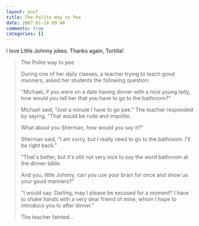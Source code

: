 ```yaml
---
layout: post
title: The Polite Way to Pee
date: 2007-01-18 09:48
comments: true
categories: []
---
```

I love Little Johnny jokes. Thanks again, Tortilla!
<blockquote>The Polite way to pee

During one of her daily classes, a teacher trying to teach good manners,
asked her students the following question:

"Michael, if you were on a date having dinner with a nice young lady,
how would you tell her that you have to go to the bathroom?"

Michael said, "Just a minute I have to go pee." The teacher responded by
saying, "That would be rude and impolite.

What about you Sherman, how would you say it?"

Sherman said, "I am sorry, but I really need to go to the bathroom. I'll
be right back."

"That's better, but it's still not very nice to say the word bathroom at
the dinner table.

And you, little Johnny, can you use your brain for once and show us your
good manners?"

"I would say: Darling, may I please be excused for a moment? I have to
shake hands with a very dear friend of mine, whom I hope to introduce
you to after dinner."

The teacher fainted...</blockquote>
